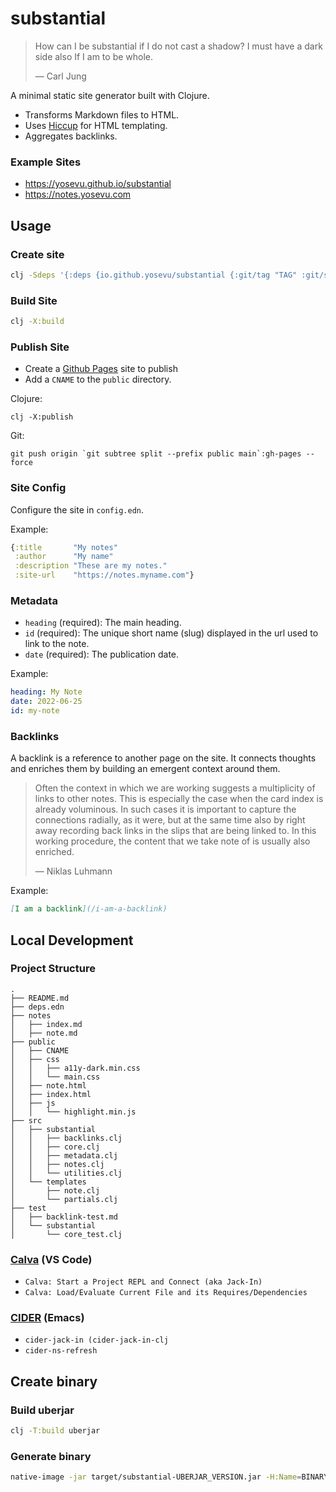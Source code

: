 # substantial

> How can I be substantial if I do not cast a shadow? I must have a dark side also If I am to be whole.
>
> &mdash; Carl Jung

A minimal static site generator built with Clojure.

- Transforms Markdown files to HTML.
- Uses [Hiccup](https://github.com/weavejester/hiccup) for HTML templating.
- Aggregates backlinks.

### Example Sites

- https://yosevu.github.io/substantial
- https://notes.yosevu.com

## Usage

### Create site

``` sh
clj -Sdeps '{:deps {io.github.yosevu/substantial {:git/tag "TAG" :git/sha "SHORT_SHA"}}}' -Tnew create :template org.substantial/new :name myname/mysite
```

### Build Site
``` sh
clj -X:build
```

### Publish Site

- Create a [Github Pages](https://pages.github.com/) site to publish
- Add a `CNAME` to the `public` directory.

Clojure:
```
clj -X:publish
```

Git:
```
git push origin `git subtree split --prefix public main`:gh-pages --force
```

### Site Config

Configure the site in `config.edn`.

Example:

```clojure
{:title       "My notes"
 :author      "My name"
 :description "These are my notes."
 :site-url    "https://notes.myname.com"}
```

### Metadata

- `heading` (required): The main heading.
- `id` (required): The unique short name (slug) displayed in the url used to link to the note.
- `date` (required): The publication date.

Example:
```yaml
heading: My Note
date: 2022-06-25
id: my-note
```

### Backlinks

A backlink is a reference to another page on the site. It connects thoughts and enriches them by building an emergent context around them.

> Often the context in which we are working suggests a multiplicity of links to other notes. This is especially the case when the card index is already voluminous. In such cases it is important to capture the connections radially, as it were, but at the same time also by right away recording back links in the slips that are being linked to. In this working procedure, the content that we take note of is usually also enriched.
>
> &mdash; Niklas Luhmann

Example:

```markdown
[I am a backlink](/i-am-a-backlink)
```

## Local Development 

### Project Structure

```
.
├── README.md
├── deps.edn
├── notes
│   ├── index.md
│   ├── note.md
├── public
│   ├── CNAME
│   ├── css
│   │   ├── a11y-dark.min.css
│   │   └── main.css
│   ├── note.html
│   ├── index.html
│   ├── js
│   │   └── highlight.min.js
├── src
│   ├── substantial
│   │   ├── backlinks.clj
│   │   ├── core.clj
│   │   ├── metadata.clj
│   │   ├── notes.clj
│   │   └── utilities.clj
│   └── templates
│       ├── note.clj
│       └── partials.clj
├── test
│   ├── backlink-test.md
│   └── substantial
│       └── core_test.clj
```

### [Calva](https://calva.io/) (VS Code)

- `Calva: Start a Project REPL and Connect (aka Jack-In)`
- `Calva: Load/Evaluate Current File and its Requires/Dependencies`

### [CIDER](https://cider.mx/) (Emacs)

- `cider-jack-in (cider-jack-in-clj`
- `cider-ns-refresh`

## Create binary

### Build uberjar

``` sh
clj -T:build uberjar
```
### Generate binary

``` sh
native-image -jar target/substantial-UBERJAR_VERSION.jar -H:Name=BINARY_NAME
```
